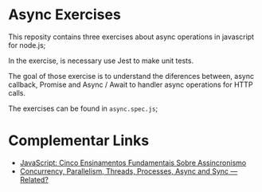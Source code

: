 # Async Exercises

This reposity contains three exercises about async operations in javascript for node.js;

In the exercise, is necessary use Jest to make unit tests.

The goal of those exercise is to understand the diferences between, async callback, Promise and Async / Await to handler async operations for HTTP calls. 

The exercises can be found in `async.spec.js`;

# Complementar Links

-  [JavaScript: Cinco Ensinamentos Fundamentais Sobre Assincronismo](https://medium.com/@mathiasghenoazzolini/javascript-cinco-ensinamentos-fundamentais-sobre-assincronismo-6bd1955d62f9)
-  [Concurrency, Parallelism, Threads, Processes, Async and Sync — Related? ](https://medium.com/swift-india/concurrency-parallelism-threads-processes-async-and-sync-related-39fd951bc61d)